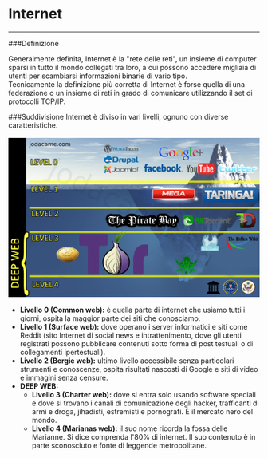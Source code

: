 # Internet
---
###Definizione

Generalmente definita, Internet è la "rete delle reti", un insieme di computer sparsi in tutto il mondo collegati tra loro, a cui possono accedere migliaia di utenti per scambiarsi informazioni binarie di vario tipo. <br/>
Tecnicamente la definizione più corretta di Internet è forse quella di una federazione o un insieme di reti in grado di comunicare utilizzando il set di protocolli TCP/IP.

###Suddivisione
Internet è diviso in vari livelli, ognuno con diverse caratteristiche.<br/><br/>
 ![](livelli.png)
* **Livello 0 (Common web):** è quella parte di internet che usiamo tutti i giorni, ospita la maggior parte dei siti che conosciamo.
* **Livello 1 (Surface web):** dove operano i server informatici e siti come Reddit (sito Internet di social news e intrattenimento, dove gli utenti registrati possono pubblicare contenuti sotto forma di post testuali o di collegamenti ipertestuali).
* **Livello 2 (Bergie web):** ultimo livello accessibile senza particolari strumenti e conoscenze, ospita risultati nascosti di Google e siti di video e immagini senza censure.
* **DEEP WEB:**
  * **Livello 3 (Charter web):** dove si entra solo usando software speciali e dove si trovano i canali di comunicazione degli hacker, trafficanti di armi e droga, jihadisti, estremisti e pornografi. È il mercato nero del mondo.
  * **Livello 4 (Marianas web):** il suo nome ricorda la fossa delle Marianne. Si dice comprenda l'80% di internet. Il suo contenuto è in parte sconosciuto e fonte di leggende metropolitane.

